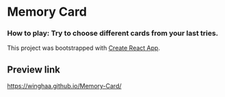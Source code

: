 # Memory Card

### How to play: Try to choose different cards from your last tries.

This project was bootstrapped with [Create React App](https://github.com/facebook/create-react-app).

## Preview link

https://winghaa.github.io/Memory-Card/
